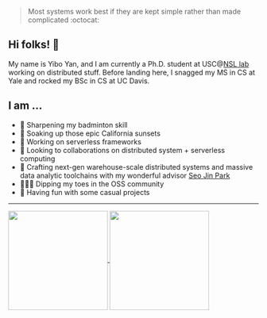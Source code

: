 
> Most systems work best if they are kept simple rather than made complicated :octocat:

## Hi folks! 👋

My name is Yibo Yan, and I am currently a Ph.D. student at USC@[NSL lab](https://nsl.usc.edu/) working on distributed stuff. Before landing here, I snagged my MS in CS at Yale and rocked my BSc in CS at UC Davis.

## I am ...

- 🏸 Sharpening my badminton skill
- 🌇 Soaking up those epic California sunsets
- 💼 Working on serverless frameworks
- 👀 Looking to collaborations on distributed system + serverless computing
- 🫢 Crafting next-gen warehouse-scale distributed systems and massive data analytic toolchains with my wonderful advisor [Seo Jin Park](https://seojinpark.net/)
- 👨🏻‍💻 Dipping my toes in the OSS community
- 🎉 Having fun with some casual projects


---

<a href="https://github-readme-stats.vercel.app/api?username=totoroyyb&show_icons=true&theme=tokyonight&count_private=true">
  <img height=200 align="center" src="https://github-readme-stats.vercel.app/api?username=totoroyyb&show_icons=true&theme=tokyonight&count_private=true" />
</a>
<a href="https://github-readme-stats.vercel.app/api/top-langs/?username=totoroyyb&layout=compact&exclude_repo=Render-Math-In-UWP-By-KaTex,Render-Equations-In-UWP-By-MathJax,sta141b-final-proj,go-ios-tutorial,LightDays-Website,CodeEdit&langs_count=8&theme=tokyonight">
  <img height=200 align="center" src="https://github-readme-stats.vercel.app/api/top-langs/?username=totoroyyb&layout=compact&exclude_repo=Render-Math-In-UWP-By-KaTex,Render-Equations-In-UWP-By-MathJax,sta141b-final-proj,go-ios-tutorial,LightDays-Website,CodeEdit&langs_count=8&theme=tokyonight&card_width=320" />
</a>
